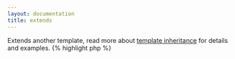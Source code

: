 ```yaml
---
layout: documentation
title: extends
---
```


Extends another template, read more about [template inheritance](/documentation/1.2.x/template-inheritance.html) for details and examples.
{% highlight php %}
<?php
extends(string $file)
{% endhighlight %}

* **file**: the template (resource name) to extend